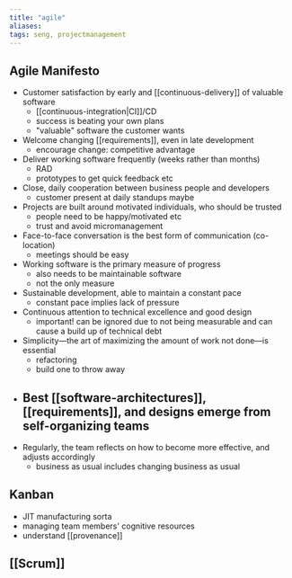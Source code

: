 ```yaml
---
title: "agile"
aliases: 
tags: seng, projectmanagement
---
```


## Agile Manifesto
- Customer satisfaction by early and [[continuous-delivery]] of valuable software 
	- [[continuous-integration|CI]]/CD
	- success is beating your own plans
	- "valuable" software the customer wants
- Welcome changing [[requirements]], even in late development 
	- encourage change: competitive advantage
- Deliver working software frequently (weeks rather than months) 
	- RAD
	- prototypes to get quick feedback etc
- Close, daily cooperation between business people and developers
	- customer present at daily standups maybe
- Projects are built around motivated individuals, who should be trusted 
	- people need to be happy/motivated etc
	- trust and avoid micromanagement
- Face-to-face conversation is the best form of communication (co-location)
	- meetings should be easy
- Working software is the primary measure of progress 
	- also needs to be maintainable software 
	- not the only measure
- Sustainable development, able to maintain a constant pace 
	- constant pace implies lack of pressure
- Continuous attention to technical excellence and good design 
	- important! can be ignored due to not being measurable and can cause a build up of technical debt 
- Simplicity—the art of maximizing the amount of work not done—is essential 
	- refactoring
	- build one to throw away
- Best [[software-architectures]], [[requirements]], and designs emerge from self-organizing teams 
	- 
- Regularly, the team reflects on how to become more effective, and adjusts accordingly
	- business as usual includes changing business as usual

## Kanban
- JIT manufacturing sorta
- managing team members' cognitive resources
- understand [[provenance]] 

## [[Scrum]]

